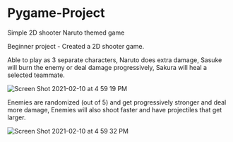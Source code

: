 # Pygame-Project
Simple 2D shooter Naruto themed game

Beginner project - Created a 2D shooter game.  

Able to play as 3 separate characters, Naruto does extra damage, Sasuke will burn the enemy or deal damage progressively, Sakura will heal a selected teammate. 

![Screen Shot 2021-02-10 at 4 59 19 PM](https://user-images.githubusercontent.com/77026758/107826340-be287380-6d52-11eb-9feb-f1ae5ab3359b.jpg)

Enemies are randomized (out of 5) and get progressively stronger and deal more damage, Enemies will also shoot faster and have projectiles that get larger.

![Screen Shot 2021-02-10 at 4 59 32 PM](https://user-images.githubusercontent.com/77026758/107826386-d13b4380-6d52-11eb-8ca7-2f3bb1fe196c.jpg)
